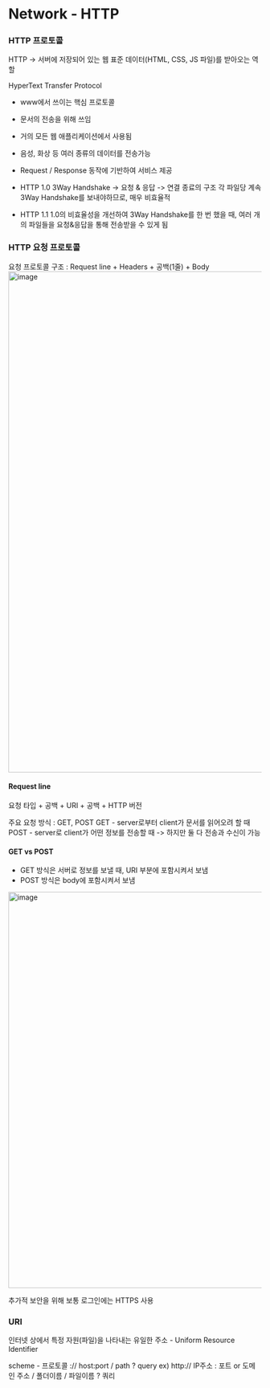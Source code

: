 # Network - HTTP
### HTTP 프로토콜
HTTP -> 서버에 저장되어 있는 웹 표준 데이터(HTML, CSS, JS 파일)를 받아오는 역할

HyperText Transfer Protocol
- www에서 쓰이는 핵심 프로토콜
- 문서의 전송을 위해 쓰임
- 거의 모든 웹 애플리케이션에서 사용됨
- 음성, 화상 등 여러 종류의 데이터를 전송가능
- Request / Response 동작에 기반하여 서비스 제공

- HTTP 1.0
3Way Handshake -> 요청 & 응답 -> 연결 종료의 구조
각 파일당 계속 3Way Handshake를 보내야하므로, 매우 비효율적

- HTTP 1.1
1.0의 비효율성을 개선하여 3Way Handshake를 한 번 했을 때, 여러 개의 파일들을 요청&응답을 통해 전송받을 수 있게 됨


### HTTP 요청 프로토콜
요청 프로토콜 구조 : Request line + Headers + 공백(1줄) + Body
<img width="998" alt="image" src="https://user-images.githubusercontent.com/88201041/171381047-1a2e88c3-6722-4a63-b101-fc35bffb949d.png">

#### Request line
요청 타입 + 공백 + URI + 공백 + HTTP 버전

주요 요청 방식 : GET, POST
GET - server로부터 client가 문서를 읽어오려 할 때
POST - server로 client가 어떤 정보를 전송할 때
-> 하지만 둘 다 전송과 수신이 가능

#### GET vs POST
- GET 방식은 서버로 정보를 보낼 때, URI 부분에 포함시켜서 보냄
- POST 방식은 body에 포함시켜서 보냄
<img width="789" alt="image" src="https://user-images.githubusercontent.com/88201041/171382526-86175e29-f756-45ca-9676-1c3343537074.png">

추가적 보안을 위해 보통 로그인에는 HTTPS 사용

### URI
인터넷 상에서 특정 자원(파일)을 나타내는 유일한 주소 - Uniform Resource Identifier

scheme - 프로토콜 :// host:port / path ? query
ex) http:// IP주소 : 포트 or 도메인 주소 / 폴더이름 / 파일이름 ? 쿼리
